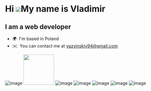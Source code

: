 Hi ![](https://user-images.githubusercontent.com/18350557/176309783-0785949b-9127-417c-8b55-ab5a4333674e.gif)My name is Vladimir
================================================================================================================================

I am a web developer
--------------------

*   🌍  I'm based in Poland
*   ✉️  You can contact me at [yazvinskiy94@gmail.com](mailto:yazvinskiy94@gmail.com)

![image](https://user-images.githubusercontent.com/110602440/219611802-07936252-4a0a-4fa0-8ed6-7e10e39dba23.png)
<img src="[https://user-images.githubusercontent.com/link-to-your-image.png](https://user-images.githubusercontent.com/110602440/219611802-07936252-4a0a-4fa0-8ed6-7e10e39dba23.png)" width="100" />
![image](https://user-images.githubusercontent.com/110602440/219611860-dff5cc23-9393-4771-b789-10f330db6948.png)
![image](https://user-images.githubusercontent.com/110602440/219611877-5feffaa3-c5b9-4106-a0c6-b2d4d18edfdd.png)
![image](https://user-images.githubusercontent.com/110602440/219611924-6434d021-bdaf-465e-b954-567545f9e147.png)
![image](https://user-images.githubusercontent.com/110602440/219611980-a457c410-5529-47f6-9f7f-d4971c6ead68.png)
![image](https://user-images.githubusercontent.com/110602440/219612006-ef0c1313-6113-4aff-b914-cd200251f34f.png)

